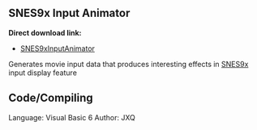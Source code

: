 ## SNES9x Input Animator ##

**Direct download link:**
  * [SNES9xInputAnimator](http://tastools.googlecode.com/files/SNES9x%20Input%20Animator.zip)

Generates movie input data that produces interesting effects in [SNES9x](http://code.google.com/p/snes9x-rr/) input display feature

## Code/Compiling ##

Language: Visual Basic 6
Author: JXQ